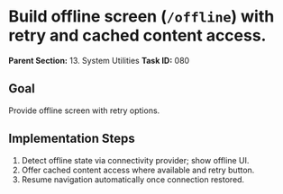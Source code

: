 # Build offline screen (`/offline`) with retry and cached content access.

**Parent Section:** 13. System Utilities
**Task ID:** 080

## Goal
Provide offline screen with retry options.

## Implementation Steps
1. Detect offline state via connectivity provider; show offline UI.
2. Offer cached content access where available and retry button.
3. Resume navigation automatically once connection restored.
